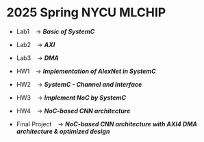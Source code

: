 # 2025 Spring NYCU MLCHIP

* Lab1  &thinsp;&nbsp; &rarr;  ***Basic of SystemC***
* Lab2  &thinsp;&nbsp; &rarr;  ***AXI***
* Lab3  &thinsp;&nbsp; &rarr;  ***DMA***

* HW1  &thinsp;&nbsp; &rarr;  ***Implementation of AlexNet in SystemC***
* HW2  &thinsp;&nbsp; &rarr;  ***SystemC - Channel and Interface***
* HW3  &thinsp;&nbsp; &rarr;  ***Implement NoC by SystemC***
* HW4  &thinsp;&nbsp; &rarr;  ***NoC-based CNN architecture***

* Final Project   &thinsp;&nbsp; &rarr;  ***NoC-based CNN architecture with AXI4 DMA architecture & optimized design*** <br> </br>